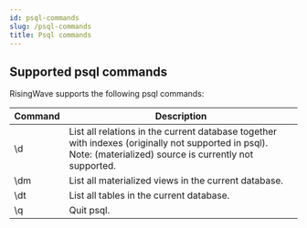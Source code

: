 ```yaml
---
id: psql-commands
slug: /psql-commands
title: Psql commands
---
```


## Supported psql commands

RisingWave supports the following psql commands:

|Command|Description|
|---|-------|
|\d|List all relations in the current database together with indexes (originally not supported in psql). Note: (materialized) source is currently not supported.|
|\dm|List all materialized views in the current database.|
|\dt|List all tables in the current database.|
|\q|Quit psql.|